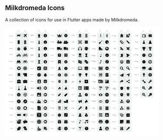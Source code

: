 ## Milkdromeda Icons

A collection of icons for use in Flutter apps made by Milkdromeda.

![preview.jpg](assets%2Fpreview.jpg)